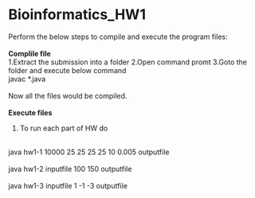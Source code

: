 # Bioinformatics_HW1

Perform the below steps to compile and execute the program files:
</br>
</br>
<B>Complile file</B>
</br>
1.Extract the submission into a folder
2.Open command promt
3.Goto the folder and execute below command
</br>
javac *.java 
</br>
</br>
Now all the files would be compiled.
</br>
</br>
<B>Execute files</B>
</br>
1. To run each part of HW do
</br>
java hw1-1 10000 25 25 25 25 10 0.005 outputfile
</br>
</br>
java hw1-2 inputfile 100 150 outputfile
</br>
</br>
java hw1-3 inputfile 1 -1 -3 outputfile
